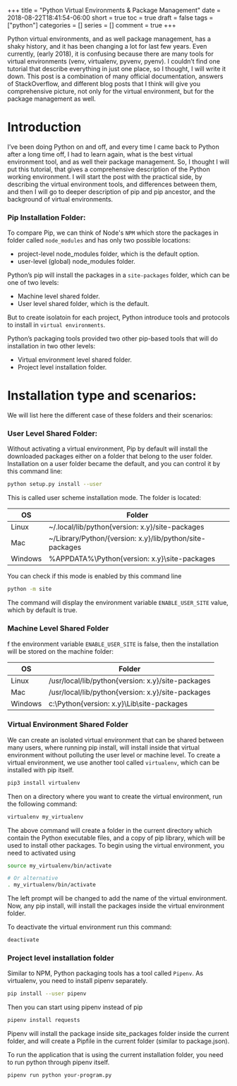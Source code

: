 +++
title = "Python Virtual Environments & Package Management"
date = 2018-08-22T18:41:54-06:00
short = true
toc = true
draft = false
tags = ["python"]
categories = []
series = []
comment = true
+++

Python virtual environments, and as well package management, has a shaky history, and it has been changing a lot for last few years.
Even currently, (early 2018), it is confusing because there are many tools for virtual environments (venv, virtualenv, pyvenv, pyenv).
I couldn’t find one tutorial that describe everything in just one place, so I thought, I will write it down.
This post is a combination of many official documentation, answers of StackOverflow, and different blog posts that I think will give you comprehensive picture, not only for the virtual environment, but for the package management as well.


# Introduction
I’ve been doing Python on and off, and every time I came back to Python after a long time off, I had to learn again, what is the best virtual environment tool, and as well their package management.
So, I thought I will put this tutorial, that gives a comprehensive description of the Python working environment.
I will start the post with the practical side, by describing the virtual environment tools, and differences between them, and then I will go to deeper description of pip and pip ancestor, and the background of virtual environments.

### Pip Installation Folder:

To compare Pip, we can think of Node's `NPM` which store the packages in folder called `node_modules` and has only two possible locations:  

* project-level node_modules folder, which is the default option.
* user-level (global) node_modules folder.


Python’s pip will install the packages in a `site-packages` folder, which can be one of two levels:

* Machine level shared folder.
* User level shared folder, which is the default.

But to create isolatoin for each project, Python introduce tools and protocols to install in `virtual environments`.  

Python’s packaging tools provided two other pip-based tools that will do installation in two other levels:

* Virtual environment level shared folder.
* Project level installation folder.

# Installation type and scenarios:

We will list here the different case of these folders and their scenarios:

### User Level Shared Folder:
Without activating a virtual environment, Pip by default will install the downloaded packages either on a folder that belong to the user folder.
Installation on a user folder became the default, and you can control it by this command line:
```bash
python setup.py install --user
```

This is called user scheme installation mode.
The folder is located:

| OS | Folder |
| --- | --- |
| Linux	| ~/.local/lib/python{version: x.y}/site-packages |
| Mac | ~/Library/Python/{version: x.y}/lib/python/site-packages |
| Windows | %APPDATA%\Python{version: x.y}\site-packages |

You can check if this mode is enabled by this command line
```bash
python -m site 
```

The command will display the environment variable `ENABLE_USER_SITE` value, which by default is true.

### Machine Level Shared Folder

f the environment variable `ENABLE_USER_SITE` is false, then the installation will be stored on the machine folder:

| OS | Folder |
| --- | --- |
| Linux	| /usr/local/lib/python{version: x.y}/site-packages |
| Mac | /usr/local/lib/python{version: x.y}/site-packages |
| Windows | c:\Python{version: x.y}\Lib\site-packages |

### Virtual Environment Shared Folder
We can create an isolated virtual environment that can be shared between many users, where running pip install, will install inside that virtual environment without polluting the user level or machine level. To create a virtual environment, we use another tool called `virtualenv`, which can be installed with pip itself.
```bash
pip3 install virtualenv
```
Then on a directory where you want to create the virtual environment, run the following command:
```bash
virtualenv my_virtualenv
```
The above command will create a folder in the current directory which contain the Python executable files, and a copy of pip library, which will be used to install other packages.
To begin using the virtual environment, you need to activated using
```bash
source my_virtualenv/bin/activate

# Or alternative 
. my_virtualenv/bin/activate
```

The left prompt will be changed to add the name of the virtual environment.
Now, any pip install, will install the packages inside the virtual environment folder.

To deactivate the virtual environment run this command:  

```bash
deactivate
```

### Project level installation folder
Similar to NPM, Python packaging tools has a tool called `Pipenv`.
As virtualenv, you need to install pipenv separately.

```bash
pip install --user pipenv
```

Then you can start using pipenv instead of pip

```bash
pipenv install requests
```


Pipenv will install the package inside site_packages folder inside the current folder, and will create a Pipfile in the current folder (similar to package.json).  

To run the application that is using the current installation folder, you need to run python through pipenv itself.

```bash
pipenv run python your-program.py
```